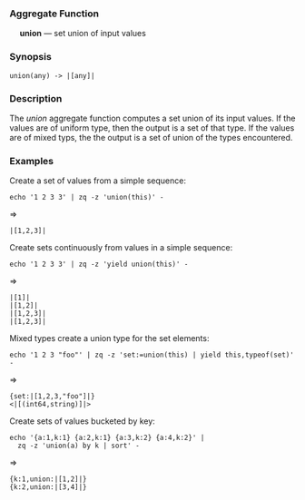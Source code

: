### Aggregate Function

&emsp; **union** &mdash; set union of input values

### Synopsis
```
union(any) -> |[any]|
```

### Description

The _union_ aggregate function computes a set union of its input values.
If the values are of uniform type, then the output is a set of that type.
If the values are of mixed typs, the the output is a set of union of the
types encountered.

### Examples

Create a set of values from a simple sequence:
```mdtest-command
echo '1 2 3 3' | zq -z 'union(this)' -
```
=>
```mdtest-output
|[1,2,3]|
```

Create sets continuously from values in a simple sequence:
```mdtest-command
echo '1 2 3 3' | zq -z 'yield union(this)' -
```
=>
```mdtest-output
|[1]|
|[1,2]|
|[1,2,3]|
|[1,2,3]|
```

Mixed types create a union type for the set elements:
```mdtest-command
echo '1 2 3 "foo"' | zq -z 'set:=union(this) | yield this,typeof(set)' -
```
=>
```mdtest-output
{set:|[1,2,3,"foo"]|}
<|[(int64,string)]|>
```

Create sets of values bucketed by key:
```mdtest-command
echo '{a:1,k:1} {a:2,k:1} {a:3,k:2} {a:4,k:2}' |
  zq -z 'union(a) by k | sort' -
```
=>
```mdtest-output
{k:1,union:|[1,2]|}
{k:2,union:|[3,4]|}
```
